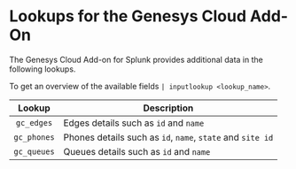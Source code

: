 # Lookups for the Genesys Cloud Add-On

The Genesys Cloud Add-on for Splunk provides additional data in the following lookups.

To get an overview of the available fields `| inputlookup <lookup_name>`.

| Lookup      | Description |
|:-----------:|-------------|
| `gc_edges`  | Edges details such as `id` and `name`                       |
| `gc_phones` | Phones details such as `id`, `name`, `state` and `site id`  |
| `gc_queues` | Queues details such as `id` and `name`                      |
